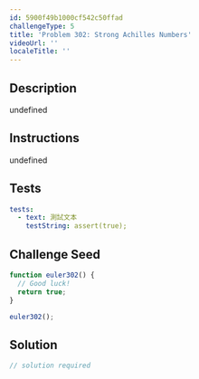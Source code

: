 ```yaml
---
id: 5900f49b1000cf542c50ffad
challengeType: 5
title: 'Problem 302: Strong Achilles Numbers'
videoUrl: ''
localeTitle: ''
---
```


## Description
undefined

## Instructions
undefined

## Tests
<section id='tests'>

```yml
tests:
  - text: 測試文本
    testString: assert(true);

```

</section>

## Challenge Seed
<section id='challengeSeed'>

<div id='js-seed'>

```js
function euler302() {
  // Good luck!
  return true;
}

euler302();

```

</div>



</section>

## Solution
<section id='solution'>

```js
// solution required
```
</section>
